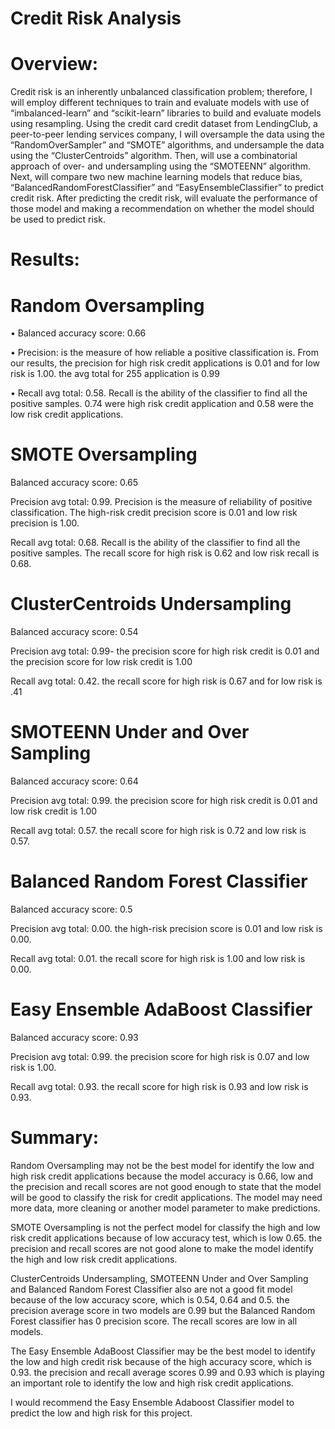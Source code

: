 # Credit Risk Analysis
# Overview:
Credit risk is an inherently unbalanced classification problem; therefore, I will employ different techniques to train and evaluate models with use of “imbalanced-learn” and “scikit-learn” libraries to build and evaluate models using resampling.
Using the credit card credit dataset from LendingClub, a peer-to-peer lending services company, I will oversample the data using the “RandomOverSampler” and “SMOTE” algorithms, and undersample the data using the “ClusterCentroids” algorithm. Then, will use a combinatorial approach of over- and undersampling using the “SMOTEENN” algorithm. Next, will compare two new machine learning models that reduce bias, “BalancedRandomForestClassifier” and “EasyEnsembleClassifier” to predict credit risk. After predicting the credit risk, will evaluate the performance of those model and making a recommendation on whether the model should be used to predict risk.
# Results:
# Random Oversampling

•	Balanced accuracy score: 0.66

•	Precision: is the measure of how reliable a positive classification is. From our results, the precision for high risk credit applications is 0.01 and for low risk is 1.00. the avg total for 255 application is 0.99

•	Recall avg total: 0.58. Recall is the ability of the classifier to find all the positive samples. 0.74 were high risk credit application and 0.58 were the low risk credit applications.
 
# SMOTE Oversampling

Balanced accuracy score: 0.65

Precision avg total: 0.99. Precision is the measure of reliability of positive classification.  The high-risk credit precision score is 0.01 and low risk precision is 1.00.

Recall avg total: 0.68. Recall is the ability of the classifier to find all the positive samples. The recall score for high risk is 0.62 and low risk recall is 0.68.
 
# ClusterCentroids Undersampling

Balanced accuracy score: 0.54

Precision avg total: 0.99- the precision score for high risk credit is 0.01 and the precision score for low risk credit is 1.00

Recall avg total: 0.42. the recall score for high risk is 0.67 and for low risk is .41
 
# SMOTEENN Under and Over Sampling

Balanced accuracy score: 0.64

Precision avg total: 0.99. the precision score for high risk credit is 0.01 and low risk credit is 1.00

Recall avg total: 0.57. the recall score for high risk is 0.72 and low risk is 0.57.
 

# Balanced Random Forest Classifier

Balanced accuracy score: 0.5

Precision avg total: 0.00. the high-risk precision score is 0.01 and low risk is 0.00.

Recall avg total: 0.01. the recall score for high risk is 1.00 and low risk is 0.00.
 
# Easy Ensemble AdaBoost Classifier

Balanced accuracy score: 0.93
 
Precision avg total: 0.99. the precision score for high risk is 0.07 and low risk is 1.00.

Recall avg total: 0.93. the recall score for high risk is 0.93 and low risk is 0.93.
 
# Summary:
Random Oversampling may not be the best model for identify the low and high risk credit applications because the model accuracy is 0.66, low and the precision and recall scores are not good enough to state that the model will be good to classify the risk for credit applications. The model may need more data, more cleaning or another model parameter to make predictions.

SMOTE Oversampling is not the perfect model for classify the high and low risk credit applications because of low accuracy test, which is low 0.65. the precision and recall scores are not good alone to make the model identify the high and low risk credit applications.

ClusterCentroids Undersampling, SMOTEENN Under and Over Sampling and Balanced Random Forest Classifier also are not a good fit model because of the low accuracy score, which is 0.54, 0.64 and 0.5. the precision average score in two models are 0.99 but the Balanced Random Forest classifier has 0 precision score. The recall scores are low in all models.

The Easy Ensemble AdaBoost Classifier may be the best model to identify the low and high credit risk because of the high accuracy score, which is 0.93. the precision and recall average scores 0.99 and 0.93 which is playing an important role to identify the low and high risk credit applications. 

I would recommend the Easy Ensemble Adaboost Classifier model to predict the low and high risk for this project.
